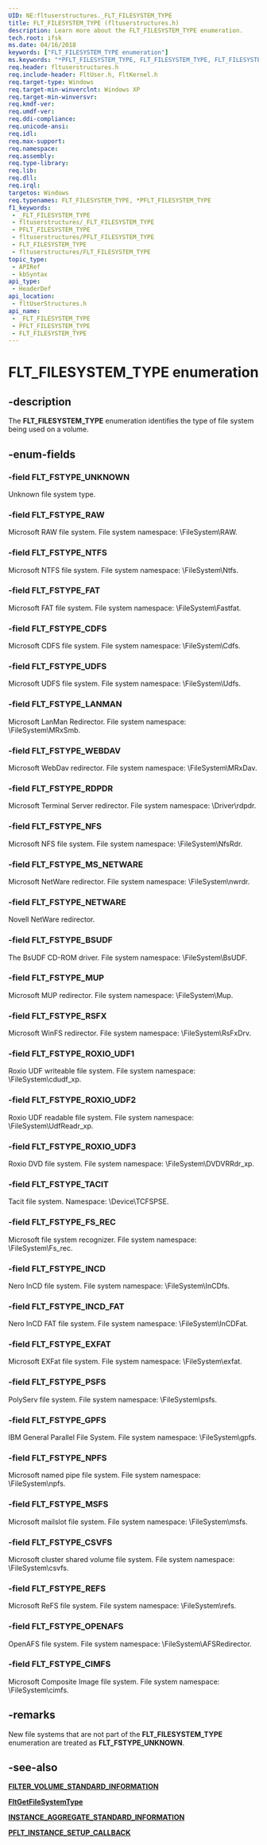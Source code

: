 ```yaml
---
UID: NE:fltuserstructures._FLT_FILESYSTEM_TYPE
title: FLT_FILESYSTEM_TYPE (fltuserstructures.h)
description: Learn more about the FLT_FILESYSTEM_TYPE enumeration.
tech.root: ifsk
ms.date: 04/16/2018
keywords: ["FLT_FILESYSTEM_TYPE enumeration"]
ms.keywords: "*PFLT_FILESYSTEM_TYPE, FLT_FILESYSTEM_TYPE, FLT_FILESYSTEM_TYPE enumeration [Installable File System Drivers], FLT_FSTYPE_BSUDF, FLT_FSTYPE_CDFS, FLT_FSTYPE_CSVFS, FLT_FSTYPE_EXFAT, FLT_FSTYPE_FAT, FLT_FSTYPE_FS_REC, FLT_FSTYPE_GPFS, FLT_FSTYPE_INCD, FLT_FSTYPE_INCD_FAT, FLT_FSTYPE_LANMAN, FLT_FSTYPE_MSFS, FLT_FSTYPE_MS_NETWARE, FLT_FSTYPE_MUP, FLT_FSTYPE_NETWARE, FLT_FSTYPE_NFS, FLT_FSTYPE_NPFS, FLT_FSTYPE_NTFS, FLT_FSTYPE_OPENAFS, FLT_FSTYPE_PSFS, FLT_FSTYPE_RAW, FLT_FSTYPE_RDPDR, FLT_FSTYPE_REFS, FLT_FSTYPE_ROXIO_UDF1, FLT_FSTYPE_ROXIO_UDF2, FLT_FSTYPE_ROXIO_UDF3, FLT_FSTYPE_RSFX, FLT_FSTYPE_TACIT, FLT_FSTYPE_UDFS, FLT_FSTYPE_UNKNOWN, FLT_FSTYPE_WEBDAV, PFLT_FILESYSTEM_TYPE, PFLT_FILESYSTEM_TYPE enumeration pointer [Installable File System Drivers], _FLT_FILESYSTEM_TYPE, fltuserstructures/FLT_FILESYSTEM_TYPE, fltuserstructures/FLT_FSTYPE_BSUDF, fltuserstructures/FLT_FSTYPE_CDFS, fltuserstructures/FLT_FSTYPE_CSVFS, fltuserstructures/FLT_FSTYPE_EXFAT, fltuserstructures/FLT_FSTYPE_FAT, fltuserstructures/FLT_FSTYPE_FS_REC, fltuserstructures/FLT_FSTYPE_GPFS, fltuserstructures/FLT_FSTYPE_INCD, fltuserstructures/FLT_FSTYPE_INCD_FAT, fltuserstructures/FLT_FSTYPE_LANMAN, fltuserstructures/FLT_FSTYPE_MSFS, fltuserstructures/FLT_FSTYPE_MS_NETWARE, fltuserstructures/FLT_FSTYPE_MUP, fltuserstructures/FLT_FSTYPE_NETWARE, fltuserstructures/FLT_FSTYPE_NFS, fltuserstructures/FLT_FSTYPE_NPFS, fltuserstructures/FLT_FSTYPE_NTFS, fltuserstructures/FLT_FSTYPE_OPENAFS, fltuserstructures/FLT_FSTYPE_PSFS, fltuserstructures/FLT_FSTYPE_RAW, fltuserstructures/FLT_FSTYPE_RDPDR, fltuserstructures/FLT_FSTYPE_REFS, fltuserstructures/FLT_FSTYPE_ROXIO_UDF1, fltuserstructures/FLT_FSTYPE_ROXIO_UDF2, fltuserstructures/FLT_FSTYPE_ROXIO_UDF3, fltuserstructures/FLT_FSTYPE_RSFX, fltuserstructures/FLT_FSTYPE_TACIT, fltuserstructures/FLT_FSTYPE_UDFS, fltuserstructures/FLT_FSTYPE_UNKNOWN, fltuserstructures/FLT_FSTYPE_WEBDAV, fltuserstructures/PFLT_FILESYSTEM_TYPE, ifsk.flt_filesystem_type"
req.header: fltuserstructures.h
req.include-header: FltUser.h, FltKernel.h
req.target-type: Windows
req.target-min-winverclnt: Windows XP
req.target-min-winversvr: 
req.kmdf-ver: 
req.umdf-ver: 
req.ddi-compliance: 
req.unicode-ansi: 
req.idl: 
req.max-support: 
req.namespace: 
req.assembly: 
req.type-library: 
req.lib: 
req.dll: 
req.irql: 
targetos: Windows
req.typenames: FLT_FILESYSTEM_TYPE, *PFLT_FILESYSTEM_TYPE
f1_keywords:
 - _FLT_FILESYSTEM_TYPE
 - fltuserstructures/_FLT_FILESYSTEM_TYPE
 - PFLT_FILESYSTEM_TYPE
 - fltuserstructures/PFLT_FILESYSTEM_TYPE
 - FLT_FILESYSTEM_TYPE
 - fltuserstructures/FLT_FILESYSTEM_TYPE
topic_type:
 - APIRef
 - kbSyntax
api_type:
 - HeaderDef
api_location:
 - fltUserStructures.h
api_name:
 - _FLT_FILESYSTEM_TYPE
 - PFLT_FILESYSTEM_TYPE
 - FLT_FILESYSTEM_TYPE
---
```


# FLT_FILESYSTEM_TYPE enumeration

## -description

The **FLT_FILESYSTEM_TYPE** enumeration identifies the type of file system being used on a volume.

## -enum-fields

### -field FLT_FSTYPE_UNKNOWN

Unknown file system type.

### -field FLT_FSTYPE_RAW

Microsoft RAW file system. File system namespace: \FileSystem\RAW.

### -field FLT_FSTYPE_NTFS

Microsoft NTFS file system. File system namespace:  \FileSystem\Ntfs.

### -field FLT_FSTYPE_FAT

Microsoft FAT file system. File system namespace: \FileSystem\Fastfat.

### -field FLT_FSTYPE_CDFS

Microsoft CDFS file system. File system namespace: \FileSystem\Cdfs.

### -field FLT_FSTYPE_UDFS

Microsoft UDFS file system. File system namespace: \FileSystem\Udfs.

### -field FLT_FSTYPE_LANMAN

Microsoft LanMan Redirector. File system namespace: \FileSystem\MRxSmb.

### -field FLT_FSTYPE_WEBDAV

Microsoft WebDav redirector. File system namespace: \FileSystem\MRxDav.

### -field FLT_FSTYPE_RDPDR

Microsoft Terminal Server redirector. File system namespace: \Driver\rdpdr.

### -field FLT_FSTYPE_NFS

Microsoft NFS file system. File system namespace: \FileSystem\NfsRdr.

### -field FLT_FSTYPE_MS_NETWARE

Microsoft NetWare redirector. File system namespace: \FileSystem\nwrdr.

### -field FLT_FSTYPE_NETWARE

Novell NetWare redirector.

### -field FLT_FSTYPE_BSUDF

The BsUDF CD-ROM driver. File system namespace: \FileSystem\BsUDF.

### -field FLT_FSTYPE_MUP

Microsoft MUP redirector. File system namespace: \FileSystem\Mup.

### -field FLT_FSTYPE_RSFX

Microsoft WinFS redirector. File system namespace: \FileSystem\RsFxDrv.

### -field FLT_FSTYPE_ROXIO_UDF1

Roxio UDF writeable file system. File system namespace: \FileSystem\cdudf_xp.

### -field FLT_FSTYPE_ROXIO_UDF2

Roxio UDF readable file system. File system namespace: \FileSystem\UdfReadr_xp.

### -field FLT_FSTYPE_ROXIO_UDF3

Roxio DVD file system. File system namespace: \FileSystem\DVDVRRdr_xp.

### -field FLT_FSTYPE_TACIT

Tacit file system. Namespace: \Device\TCFSPSE.

### -field FLT_FSTYPE_FS_REC

Microsoft file system recognizer. File system namespace: \FileSystem\Fs_rec.

### -field FLT_FSTYPE_INCD

Nero InCD file system. File system namespace: \FileSystem\InCDfs.

### -field FLT_FSTYPE_INCD_FAT

Nero InCD FAT file system. File system namespace: \FileSystem\InCDFat.

### -field FLT_FSTYPE_EXFAT

Microsoft EXFat file system. File system namespace: \FileSystem\exfat.

### -field FLT_FSTYPE_PSFS

PolyServ file system. File system namespace: \FileSystem\psfs.

### -field FLT_FSTYPE_GPFS

IBM General Parallel File System. File system namespace: \FileSystem\gpfs.

### -field FLT_FSTYPE_NPFS

Microsoft named pipe file system. File system namespace: \FileSystem\npfs.

### -field FLT_FSTYPE_MSFS

Microsoft mailslot file system. File system namespace: \FileSystem\msfs.

### -field FLT_FSTYPE_CSVFS

Microsoft cluster shared volume file system. File system namespace: \FileSystem\csvfs.

### -field FLT_FSTYPE_REFS

Microsoft ReFS file system. File system namespace: \FileSystem\refs.

### -field FLT_FSTYPE_OPENAFS

 OpenAFS file system. File system namespace: \FileSystem\AFSRedirector.

### -field FLT_FSTYPE_CIMFS

Microsoft Composite Image file system. File system namespace: \FileSystem\cimfs.

## -remarks

New file systems that are not part of the **FLT_FILESYSTEM_TYPE** enumeration are treated as **FLT_FSTYPE_UNKNOWN**.

## -see-also

[**FILTER_VOLUME_STANDARD_INFORMATION**](ns-fltuserstructures-_filter_volume_standard_information.md)

[**FltGetFileSystemType**](../fltkernel/nf-fltkernel-fltgetfilesystemtype.md)

[**INSTANCE_AGGREGATE_STANDARD_INFORMATION**](ns-fltuserstructures-_instance_aggregate_standard_information.md)

[**PFLT_INSTANCE_SETUP_CALLBACK**](../fltkernel/nc-fltkernel-pflt_instance_setup_callback.md)
